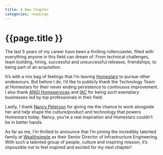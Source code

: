 ```yaml
---
title: A New Chapter
categories: readings
---
```


# {{page.title }}

The last 5 years of my career have been a thrilling rollercoaster, filled with everything anyone in this field can dream of. From technical challenges, team building, hiring, successful and unsuccessful releases, friendships, to being part of an acquisition.

It’s with a mix bag of feelings that I’m leaving [Homestars](https://homestars.com) to pursue other endeavours. But before I do, I’d like to publicly thank the Technology Team at Homestars for their never ending persistence to continuous improvement. I also thank [ANGI Homeservices](https://www.angihomeservices.com) and [IAC](http://www.iac.com/) for being such exemplary businesses led by top professionals in their field.

Lastly, I thank [Nancy Peterson](https://ca.linkedin.com/in/nancypeterson) for giving me the chance to work alongside her and help shape the culture/product and technology that powers Homestars today. Nancy, you’re a real inspiration and Homestars couldn’t be in better hands.

As far as me, I’m thrilled to announce that I’m joining the incredibly talented family at [Wealthsimple](https://www.wealthsimple.com) as their Senior Director of Infrastructure Engineering. With such a talented group of people, culture and inspiring mission, it’s impossible not to feel inspired and excited for my next chapter!
